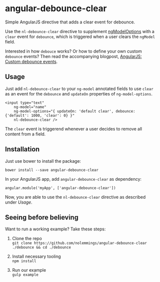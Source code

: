 # angular-debounce-clear
Simple AngularJS directive that adds a clear event for debounce.

Use the `nl-debounce-clear` directive to supplement [ngModelOptions](https://docs.angularjs.org/api/ng/directive/ngModelOptions) with a `clear` event for `debounce`, which is triggered when a user clears the `ngModel` field.

Interested in how `debouce` works? Or how to define your own custom `debounce` events? Then read the accompanying blogpost, [AngularJS: Custom debounce events](https://medium.com/@jasperkuperus/angularjs-custom-debounce-events-5a4f5c597b2).

## Usage
Just add `nl-debounce-clear` to your `ng-model` annotated fields to use `clear` as an event for the `debounce` and `updateOn` properties of `ng-model-options`.

```
<input type="text"
	ng-model="name"
	ng-model-options="{ updateOn: 'default clear', debounce: {'default': 1000, 'clear': 0} }"
	nl-debounce-clear />
```

The `clear` event is triggerend whenever a user decides to remove all content from a field.

## Installation
Just use bower to install the package:

```
bower install --save angular-debounce-clear
```

In your AngularJS app, add `angular-debounce-clear` as dependency:

```
angular.module('myApp', ['angular-debounce-clear'])
```

Now, you are able to use the `nl-debounce-clear` directive as described under *Usage*.

## Seeing before believing
Want to run a working example? Take these steps:

1. Clone the repo  
`git clone https://github.com/nolemmings/angular-debounce-clear ./debounce && cd ./debounce`

2. Install necessary tooling  
`npm install`

3. Run our example  
`gulp example`